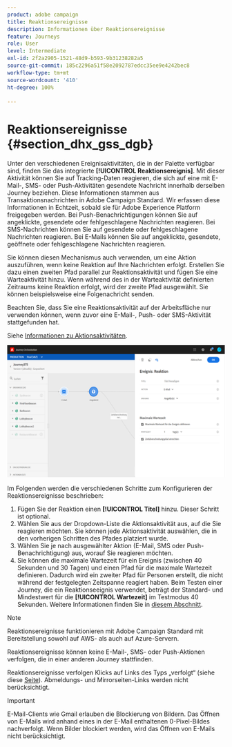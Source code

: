 ```yaml
---
product: adobe campaign
title: Reaktionsereignisse
description: Informationen über Reaktionsereignisse
feature: Journeys
role: User
level: Intermediate
exl-id: 2f2a2905-1521-48d9-b593-9b31238282a5
source-git-commit: 185c2296a51f58e2092787edcc35ee9e4242bec8
workflow-type: tm+mt
source-wordcount: '410'
ht-degree: 100%

---
```


# Reaktionsereignisse {#section_dhx_gss_dgb}

Unter den verschiedenen Ereignisaktivitäten, die in der Palette verfügbar sind, finden Sie das integrierte **[!UICONTROL Reaktionsereignis]**. Mit dieser Aktivität können Sie auf Tracking-Daten reagieren, die sich auf eine mit E-Mail-, SMS- oder Push-Aktivitäten gesendete Nachricht innerhalb derselben Journey beziehen. Diese Informationen stammen aus Transaktionsnachrichten in Adobe Campaign Standard. Wir erfassen diese Informationen in Echtzeit, sobald sie für Adobe Experience Platform freigegeben werden. Bei Push-Benachrichtigungen können Sie auf angeklickte, gesendete oder fehlgeschlagene Nachrichten reagieren. Bei SMS-Nachrichten können Sie auf gesendete oder fehlgeschlagene Nachrichten reagieren. Bei E-Mails können Sie auf angeklickte, gesendete, geöffnete oder fehlgeschlagene Nachrichten reagieren.

Sie können diesen Mechanismus auch verwenden, um eine Aktion auszuführen, wenn keine Reaktion auf Ihre Nachrichten erfolgt. Erstellen Sie dazu einen zweiten Pfad parallel zur Reaktionsaktivität und fügen Sie eine Warteaktivität hinzu. Wenn während des in der Warteaktivität definierten Zeitraums keine Reaktion erfolgt, wird der zweite Pfad ausgewählt. Sie können beispielsweise eine Folgenachricht senden.

Beachten Sie, dass Sie eine Reaktionsaktivität auf der Arbeitsfläche nur verwenden können, wenn zuvor eine E-Mail-, Push- oder SMS-Aktivität stattgefunden hat.

Siehe [Informationen zu Aktionsaktivitäten](../building-journeys/about-action-activities.md).

![](../assets/journey45.png)

Im Folgenden werden die verschiedenen Schritte zum Konfigurieren der Reaktionsereignisse beschrieben:

1. Fügen Sie der Reaktion einen **[!UICONTROL Titel]** hinzu. Dieser Schritt ist optional.
1. Wählen Sie aus der Dropdown-Liste die Aktionsaktivität aus, auf die Sie reagieren möchten. Sie können jede Aktionsaktivität auswählen, die in den vorherigen Schritten des Pfades platziert wurde.
1. Wählen Sie je nach ausgewählter Aktion (E-Mail, SMS oder Push-Benachrichtigung) aus, worauf Sie reagieren möchten.
1. Sie können die maximale Wartezeit für ein Ereignis (zwischen 40 Sekunden und 30 Tagen) und einen Pfad für die maximale Wartezeit definieren. Dadurch wird ein zweiter Pfad für Personen erstellt, die nicht während der festgelegten Zeitspanne reagiert haben. Beim Testen einer Journey, die ein Reaktionseeignis verwendet, beträgt der Standard- und Mindestwert für die **[!UICONTROL Wartezeit]** im Testmodus 40 Sekunden. Weitere Informationen finden Sie in [diesem Abschnitt](../building-journeys/testing-the-journey.md).

>[!NOTE]
>
>Reaktionsereignisse funktionieren mit Adobe Campaign Standard mit Bereitstellung sowohl auf AWS- als auch auf Azure-Servern.
>
>Reaktionsereignisse können keine E-Mail-, SMS- oder Push-Aktionen verfolgen, die in einer anderen Journey stattfinden.
>
>Reaktionsereignisse verfolgen Klicks auf Links des Typs „verfolgt“ (siehe diese [Seite](https://experienceleague.adobe.com/docs/campaign-standard/using/designing-content/links.html?lang=de#about-tracked-urls)). Abmeldungs- und Mirrorseiten-Links werden nicht berücksichtigt.

>[!IMPORTANT]
>
>E-Mail-Clients wie Gmail erlauben die Blockierung von Bildern. Das Öffnen von E-Mails wird anhand eines in der E-Mail enthaltenen 0-Pixel-Bildes nachverfolgt. Wenn Bilder blockiert werden, wird das Öffnen von E-Mails nicht berücksichtigt.
